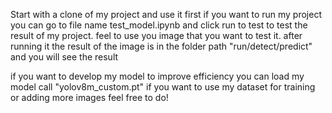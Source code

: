 Start with a clone of my project and use it first 
if you want to run my project you can go to file name test_model.ipynb and click run to test to test the result of my project. feel to use you image that you want to test it. after running it the result of the image is in the folder path "run/detect/predict" and you will see the result 

if you want to develop my model to improve efficiency you can load my model call "yolov8m_custom.pt"
if you want to use my dataset for training or adding more images feel free to do! 
